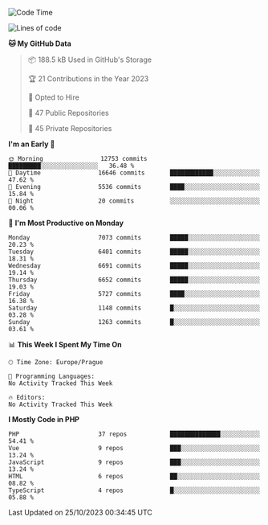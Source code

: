 <!--START_SECTION:waka-->
![Code Time](http://img.shields.io/badge/Code%20Time-1%2C583%20hrs%2058%20mins-blue)

![Lines of code](https://img.shields.io/badge/From%20Hello%20World%20I%27ve%20Written-11.3%20million%20lines%20of%20code-blue)

**🐱 My GitHub Data** 

> 📦 188.5 kB Used in GitHub's Storage 
 > 
> 🏆 21 Contributions in the Year 2023
 > 
> 💼 Opted to Hire
 > 
> 📜 47 Public Repositories 
 > 
> 🔑 45 Private Repositories 
 > 
**I'm an Early 🐤** 

```text
🌞 Morning                12753 commits       █████████░░░░░░░░░░░░░░░░   36.48 % 
🌆 Daytime                16646 commits       ████████████░░░░░░░░░░░░░   47.62 % 
🌃 Evening                5536 commits        ████░░░░░░░░░░░░░░░░░░░░░   15.84 % 
🌙 Night                  20 commits          ░░░░░░░░░░░░░░░░░░░░░░░░░   00.06 % 
```
📅 **I'm Most Productive on Monday** 

```text
Monday                   7073 commits        █████░░░░░░░░░░░░░░░░░░░░   20.23 % 
Tuesday                  6401 commits        █████░░░░░░░░░░░░░░░░░░░░   18.31 % 
Wednesday                6691 commits        █████░░░░░░░░░░░░░░░░░░░░   19.14 % 
Thursday                 6652 commits        █████░░░░░░░░░░░░░░░░░░░░   19.03 % 
Friday                   5727 commits        ████░░░░░░░░░░░░░░░░░░░░░   16.38 % 
Saturday                 1148 commits        █░░░░░░░░░░░░░░░░░░░░░░░░   03.28 % 
Sunday                   1263 commits        █░░░░░░░░░░░░░░░░░░░░░░░░   03.61 % 
```


📊 **This Week I Spent My Time On** 

```text
🕑︎ Time Zone: Europe/Prague

💬 Programming Languages: 
No Activity Tracked This Week

🔥 Editors: 
No Activity Tracked This Week
```

**I Mostly Code in PHP** 

```text
PHP                      37 repos            ██████████████░░░░░░░░░░░   54.41 % 
Vue                      9 repos             ███░░░░░░░░░░░░░░░░░░░░░░   13.24 % 
JavaScript               9 repos             ███░░░░░░░░░░░░░░░░░░░░░░   13.24 % 
HTML                     6 repos             ██░░░░░░░░░░░░░░░░░░░░░░░   08.82 % 
TypeScript               4 repos             █░░░░░░░░░░░░░░░░░░░░░░░░   05.88 % 
```




 Last Updated on 25/10/2023 00:34:45 UTC
<!--END_SECTION:waka-->
<!--
**AlexKratky/AlexKratky** is a ✨ _special_ ✨ repository because its `README.md` (this file) appears on your GitHub profile.

Here are some ideas to get you started:

- 🔭 I’m currently working on ...
- 🌱 I’m currently learning ...
- 👯 I’m looking to collaborate on ...
- 🤔 I’m looking for help with ...
- 💬 Ask me about ...
- 📫 How to reach me: ...
- 😄 Pronouns: ...
- ⚡ Fun fact: ...
-->
